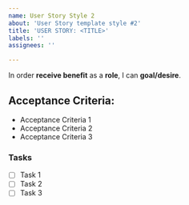 ```yaml
---
name: User Story Style 2
about: 'User Story template style #2'
title: 'USER STORY: <TITLE>'
labels: ''
assignees: ''

---
```


In order **receive benefit** as a **role**, I can **goal/desire**.

## Acceptance Criteria:
* Acceptance Criteria 1
* Acceptance Criteria 2
* Acceptance Criteria 3

### Tasks
- [ ] Task 1
- [ ] Task 2
- [ ] Task 3
